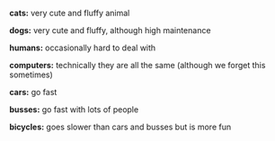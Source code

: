 **cats:**
very cute and fluffy animal

**dogs:**
very cute and fluffy, although high maintenance

**humans:**
occasionally hard to deal with

**computers:**
technically they are all the same (although we forget this sometimes)

**cars:**
go fast

**busses:**
go fast with lots of people

**bicycles:**
goes slower than cars and busses but is more fun